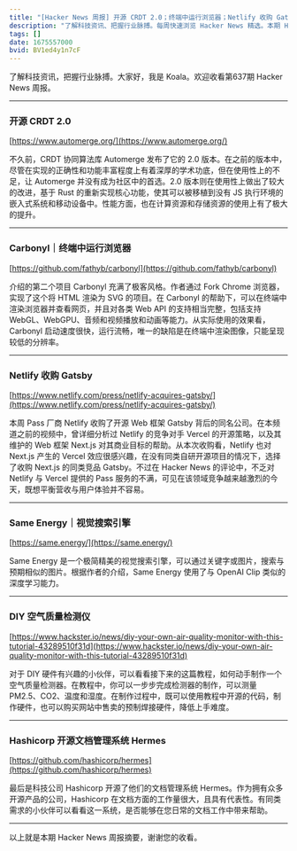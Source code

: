 ```yaml
---
title: "[Hacker News 周报] 开源 CRDT 2.0；终端中运行浏览器；Netlify 收购 Gatsby"
description: "了解科技资讯、把握行业脉搏。每周快速浏览 Hacker News 精选。本期 Hacker Newsletter 地址：https://mailchi.mp/hackernewsletter/637"
tags: []
date: 1675557000
bvid: BV1ed4y1n7cF
---
```

了解科技资讯，把握行业脉搏。大家好，我是 Koala。欢迎收看第637期 Hacker News 周报。

---
### 开源 CRDT 2.0
[https://www.automerge.org/](https://www.automerge.org/)

不久前，CRDT 协同算法库 Automerge 发布了它的 2.0 版本。在之前的版本中，尽管在实现的正确性和功能丰富程度上有着深厚的学术功底，但在使用性上的不足，让 Automerge 并没有成为社区中的首选。2.0 版本则在使用性上做出了较大的改进，基于 Rust 的重新实现核心功能，使其可以被移植到没有 JS 执行环境的嵌入式系统和移动设备中。性能方面，也在计算资源和存储资源的使用上有了极大的提升。

---
### Carbonyl｜终端中运行浏览器
[https://github.com/fathyb/carbonyl](https://github.com/fathyb/carbonyl)

介绍的第二个项目 Carbonyl 充满了极客风格。作者通过 Fork Chrome 浏览器，实现了这个将 HTML 渲染为 SVG 的项目。在 Carbonyl 的帮助下，可以在终端中渲染浏览器并查看网页，并且对各类 Web API 的支持相当完整，包括支持 WebGL、WebGPU、音频和视频播放和动画等能力。从实际使用的效果看，Carbonyl 启动速度很快，运行流畅，唯一的缺陷是在终端中渲染图像，只能呈现较低的分辨率。

---
### Netlify 收购 Gatsby
[https://www.netlify.com/press/netlify-acquires-gatsby/](https://www.netlify.com/press/netlify-acquires-gatsby/)

本周 Pass 厂商 Netlify 收购了开源 Web 框架 Gatsby 背后的同名公司。在本频道之前的视频中，曾详细分析过 Netlify 的竞争对手 Vercel 的开源策略，以及其维护的 Web 框架 Next.js 对其商业目标的帮助。从本次收购看，Netlify 也对 Next.js 产生的 Vercel 效应很感兴趣，在没有同类自研开源项目的情况下，选择了收购 Next.js 的同类竞品 Gatsby。不过在 Hacker News 的评论中，不乏对 Netlify 与 Vercel 提供的 Pass 服务的不满，可见在该领域竞争越来越激烈的今天，既想平衡营收与用户体验并不容易。

---
### Same Energy｜视觉搜索引擎
[https://same.energy/](https://same.energy/)

Same Energy 是一个极简精美的视觉搜索引擎，可以通过关键字或图片，搜索与预期相似的图片。根据作者的介绍，Same Energy 使用了与 OpenAI Clip 类似的深度学习能力。

---
### DIY 空气质量检测仪
[https://www.hackster.io/news/diy-your-own-air-quality-monitor-with-this-tutorial-43289510f31d](https://www.hackster.io/news/diy-your-own-air-quality-monitor-with-this-tutorial-43289510f31d)

对于 DIY 硬件有兴趣的小伙伴，可以看看接下来的这篇教程，如何动手制作一个空气质量检测器。在教程中，你可以一步步完成检测器的制作，可以测量 PM2.5、CO2、温度和湿度。在制作过程中，既可以使用教程中开源的代码，制作硬件，也可以购买网站中售卖的预制焊接硬件，降低上手难度。

---
### Hashicorp 开源文档管理系统 Hermes
[https://github.com/hashicorp/hermes](https://github.com/hashicorp/hermes)

最后是科技公司 Hashicorp 开源了他们的文档管理系统 Hermes。作为拥有众多开源产品的公司，Hashicorp 在文档方面的工作量很大，且具有代表性。有同类需求的小伙伴可以看看这一系统，是否能够在您日常的文档工作中带来帮助。

---

以上就是本期 Hacker News 周报摘要，谢谢您的收看。


